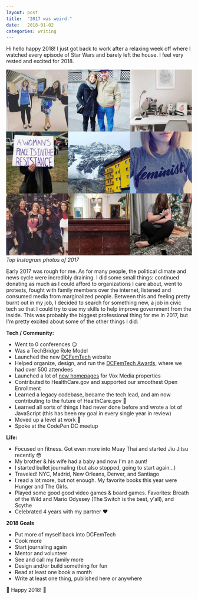 ```yaml
---
layout: post
title:  "2017 was weird."
date:   2018-01-02
categories: writing
---
```


Hi hello happy 2018! I just got back to work after a relaxing week off where I watched every episode of Star Wars and barely left the house. I feel very rested and excited for 2018.

![top Instagram photos of 2017](/assets/images/posts/2017-insta.jpg)
*Top Instagram photos of 2017*

Early 2017 was rough for me. As for many people, the political climate and news cycle were incredibly draining. I did some small things: continued donating as much as I could afford to organizations I care about, went to protests, fought with family members over the internet, listened and consumed media from marginalized people. Between this and feeling pretty burnt out in my job, I decided to search for something new, a job in civic tech so that I could try to use my skills to help improve government from the inside. This was probably the biggest professional thing for me in 2017, but I'm pretty excited about some of the other things I did:

**Tech / Community:**

- Went to 0 conferences 😏
- Was a TechBridge Role Model
- Launched the new [DCFemTech](http://www.dcfemtech.com) website
- Helped organize, design, and run the [DCFemTech Awards](https://dcfemtech.github.io/awards), where we had over 500 attendees
- Launched a lot of [new homepages](/verge.html) for Vox Media properties
- Contributed to HealthCare.gov and supported our smoothest Open Enrollment
- Learned a legacy codebase, became the tech lead, and am now contributing to the future of HealthCare.gov 🤞
- Learned all sorts of things I had never done before and wrote a lot of JavaScript (this has been my goal in every single year in review)
- Moved up a level at work 🎉
- Spoke at the CodePen DC meetup

**Life:**

- Focused on fitness. Got even more into Muay Thai and started Jiu Jitsu recently 😳
- My brother & his wife had a baby and now I'm an aunt!
- I started bullet journaling (but also stopped, going to start again...)
- Traveled! NYC, Madrid, New Orleans, Denver, and Santiago
- I read a lot more, but not enough. My favorite books this year were Hunger and The Girls.
- Played some good good video games & board games. Favorites: Breath of the Wild and Mario Odyssey (The Switch is the best, y'all), and Scythe
- Celebrated 4 years with my partner ❤️

**2018 Goals**

- Put more of myself back into DCFemTech
- Cook more
- Start journaling again
- Mentor and volunteer
- See and call my family more
- Design and/or build something for fun 
- Read at least one book a month
- Write at least one thing, published here or anywhere

🎉 Happy 2018! 🎉



